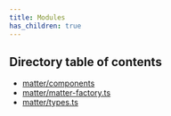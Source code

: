 ```yaml
---
title: Modules
has_children: true
---
```


<h2 class="text-delta">Directory table of contents</h2>

- [matter/components](/gg-web-engine/modules/matter/components)
- [matter/matter-factory.ts](/gg-web-engine/modules/matter/matter-factory.ts)
- [matter/types.ts](/gg-web-engine/modules/matter/types.ts)
